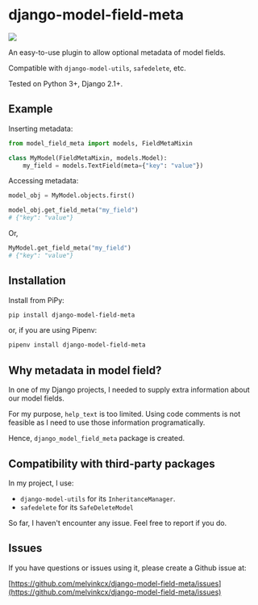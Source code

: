 # django-model-field-meta

![](https://github.com/melvinkcx/django-model-field-meta/workflows/tests/badge.svg)

An easy-to-use plugin to allow optional metadata of model fields. 

Compatible with `django-model-utils`, `safedelete`, etc.

Tested on Python 3+, Django 2.1+.

## Example

Inserting metadata:
```python
from model_field_meta import models, FieldMetaMixin

class MyModel(FieldMetaMixin, models.Model):
    my_field = models.TextField(meta={"key": "value"})
```

Accessing metadata:
```python
model_obj = MyModel.objects.first()

model_obj.get_field_meta("my_field")
# {"key": "value"}
```

Or, 

```python
MyModel.get_field_meta("my_field")
# {"key": "value"}
```

## Installation 

Install from PiPy:

```sh
pip install django-model-field-meta
```

or, if you are using Pipenv:

```sh
pipenv install django-model-field-meta
```

## Why metadata in model field?

In one of my Django projects, I needed to supply extra information about our model fields. 

For my purpose, `help_text` is too limited. Using code comments is not feasible as I need to use those information programatically.

Hence, `django_model_field_meta` package is created. 

## Compatibility with third-party packages

In my project, I use:
 
 * `django-model-utils` for its `InheritanceManager`.
 * `safedelete` for its `SafeDeleteModel`
 
So far, I haven't encounter any issue. Feel free to report if you do. 
 

## Issues 

If you have questions or issues using it, please create a Github issue at:

[https://github.com/melvinkcx/django-model-field-meta/issues](https://github.com/melvinkcx/django-model-field-meta/issues)



